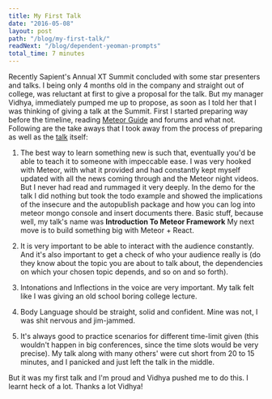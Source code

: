 ```yaml
---
title: My First Talk
date: "2016-05-08"
layout: post
path: "/blog/my-first-talk/"
readNext: "/blog/dependent-yeoman-prompts"
total_time: 7 minutes
---
```


Recently Sapient's Annual XT Summit concluded with some star presenters and talks. I being only 4 months old in the company and straight out of college, was reluctant at first to give a proposal for the talk. But my manager Vidhya, immediately pumped me up to propose, as soon as I told her that I was thinking of giving a talk at the Summit. First I started preparing way before the timeline, reading [Meteor Guide](http://guide.meteor.com/) and forums and what not. Following are the take aways that I took away from the process of preparing as well as the [talk](https://drive.google.com/file/d/0Bxn8AKmUc9-MYi01SHpBZVQtU3c/view?usp=sharing) itself:

1. The best way to learn something new is such that, eventually you'd be able to teach it to someone with impeccable ease. I was very hooked with Meteor, with what it provided and had constantly kept myself updated with all the news coming through and the Meteor night videos. But I never had read and rummaged it very deeply. In the demo for the talk I did nothing but took the todo example and showed the implications of the insecure and the autopublish package and how you can log into meteor mongo console and insert documents there. Basic stuff, because well, my talk's name was __Introduction To Meteor Framework__ My next move is to build something big with Meteor + React.

2. It is very important to be able to interact with the audience constantly. And it's also important to get a check of who your audience really is (do they know about the topic you are about to talk about, the dependencies on which your chosen topic depends, and so on and so forth).

3. Intonations and Inflections in the voice are very important. My talk felt like I was giving an old school boring college lecture.

4. Body Language should be straight, solid and confident. Mine was not, I was shit nervous and jim-jammed.

5. It's always good to practice scenarios for different time-limit given (this wouldn't happen in big conferences, since the time slots would be very precise). My talk along with many others' were cut short from 20 to 15 minutes, and I panicked and just left the talk in the middle.

But it was my first talk and I'm proud and Vidhya pushed me to do this. I learnt heck of a lot. Thanks a lot Vidhya!
